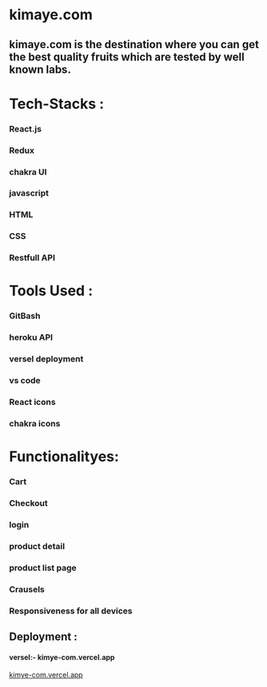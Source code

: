 # kimaye.com
## kimaye.com is the destination where you can get the best quality fruits which are tested by well known labs. 


# Tech-Stacks :

### React.js
### Redux
### chakra UI
### javascript
### HTML
### CSS
### Restfull API

# Tools Used :

### GitBash
### heroku API
### versel deployment
### vs code
### React icons
### chakra icons

# Functionalityes:
### Cart
### Checkout
### login
### product detail
### product list page
### Crausels
### Responsiveness for all devices

## Deployment : 
#### versel:- kimye-com.vercel.app

<a href="https://kimaye-com.vercel.app">kimye-com.vercel.app<a/>



